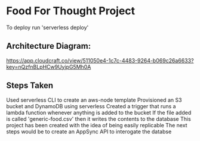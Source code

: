 # Food For Thought Project

To deploy run 'serverless deploy'

## Architecture Diagram:
https://app.cloudcraft.co/view/511050e4-1c7c-4483-9264-b069c26a6633?key=nQzfnBLpHCw9UyjpG5Mh0A


## Steps Taken
Used serverless CLI to create an aws-node template
Provisioned an S3 bucket and DynamoDB using serverless 
Created a trigger that runs a lambda function whenever anything is added to the bucket
If the file added is called 'generic-food.csv' then it writes the contents to the database
This project has been created with the idea of being easily replicable
The next steps would be to create an AppSync API to interogate the databse
